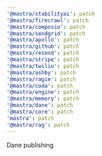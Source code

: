 ```yaml
---
'@mastra/stabilityai': patch
'@mastra/firecrawl': patch
'@mastra/composio': patch
'@mastra/sendgrid': patch
'@mastra/apollo': patch
'@mastra/github': patch
'@mastra/resend': patch
'@mastra/stripe': patch
'@mastra/twilio': patch
'@mastra/ashby': patch
'@mastra/ragie': patch
'@mastra/coda': patch
'@mastra/engine': patch
'@mastra/memory': patch
'@mastra/dane': patch
'@mastra/core': patch
'mastra': patch
'@mastra/rag': patch
---
```


Dane publishing
